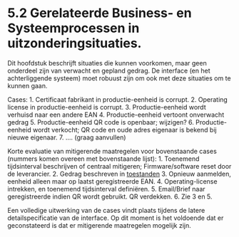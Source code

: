 # 5.2 Gerelateerde Business- en Systeemprocessen in uitzonderingsituaties.

Dit hoofdstuk beschrijft situaties die kunnen voorkomen, maar geen onderdeel zijn van verwacht en gepland gedrag. De interface \(en het achterliggende systeem\) moet robuust zijn om ook met deze situaties om te kunnen gaan.

Cases: 1. Certificaat fabrikant in productie-eenheid is corrupt. 2. Operating license in productie-eenheid is corrupt. 3. Productie-eenheid wordt verhuisd naar een andere EAN 4. Productie-eenheid vertoont onverwacht gedrag 5. Productie-eenheid QR code is openbaar; wijzigen? 6. Productie-eenheid wordt verkocht; QR code en oude adres eigenaar is bekend bij nieuwe eigenaar. 7. .... \(graag aanvullen\)

Korte evaluatie van mitigerende maatregelen voor bovenstaande cases \(nummers komen overeen met bovenstaande lijst\): 1. Toenemend tijdsinterval beschrijven of centraal mitigeren; Firmware/software reset door de leverancier. 2. Gedrag beschreven in [toestanden](https://netbeheernederland.gitbooks.io/interfacespecificatie-elektriciteit/content/assets/Gedrag-productie-eenheden.png) 3. Opnieuw aanmelden, eenheid alleen maar op laatst geregistreerde EAN. 4. Operating-license intrekken, en toenemend tijdsinterval definiëren. 5. Email/Brief naar geregistreerde indien QR wordt gebruikt. QR verdekken. 6. Zie 3 en 5.

Een volledige uitwerking van de cases vindt plaats tijdens de latere detailspecificatie van de interface. Op dit moment is het voldoende dat er geconstateerd is dat er mitigerende maatregelen mogelijk zijn.

